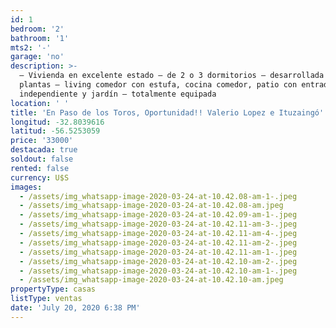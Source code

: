 ```yaml
---
id: 1
bedroom: '2'
bathroom: '1'
mts2: '-'
garage: 'no'
description: >-
  – Vivienda en excelente estado – de 2 o 3 dormitorios – desarrollada en 2
  plantas – living comedor con estufa, cocina comedor, patio con entrada
  independiente y jardín – totalmente equipada
location: ' '
title: 'En Paso de los Toros, Oportunidad!! Valerio Lopez e Ituzaingó'
longitud: -32.8039616
latitud: -56.5253059
price: '33000'
destacada: true
soldout: false
rented: false
currency: U$S
images:
  - /assets/img_whatsapp-image-2020-03-24-at-10.42.08-am-1-.jpeg
  - /assets/img_whatsapp-image-2020-03-24-at-10.42.08-am.jpeg
  - /assets/img_whatsapp-image-2020-03-24-at-10.42.09-am-1-.jpeg
  - /assets/img_whatsapp-image-2020-03-24-at-10.42.11-am-3-.jpeg
  - /assets/img_whatsapp-image-2020-03-24-at-10.42.11-am-4-.jpeg
  - /assets/img_whatsapp-image-2020-03-24-at-10.42.11-am-2-.jpeg
  - /assets/img_whatsapp-image-2020-03-24-at-10.42.11-am-1-.jpeg
  - /assets/img_whatsapp-image-2020-03-24-at-10.42.10-am-2-.jpeg
  - /assets/img_whatsapp-image-2020-03-24-at-10.42.10-am-1-.jpeg
  - /assets/img_whatsapp-image-2020-03-24-at-10.42.10-am.jpeg
propertyType: casas
listType: ventas
date: 'July 20, 2020 6:38 PM'
---
```



